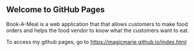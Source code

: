 ## Welcome to GitHub Pages
Book-A-Meal is a web application that that allows customers to make food orders and helps the food vendor to know what the customers want to eat.

To access my github pages, go to https://magicmarie.github.io/index.html
